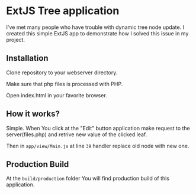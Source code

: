 ExtJS Tree application
======================

I've met many people who have trouble with dynamic tree node update.
I created this simple ExtJS app to demonstrate how I solved this issue in
my project.

## Installation
Clone repository to your webserver directory. 

Make sure that php files is processed with PHP.

Open index.html in your favorite browser.


## How it works?
Simple. When You click at the "Edit" button application make request to the
server(files.php) and retrive new value of the clicked leaf.

Then in `app/view/Main.js` at line `39` handler replace old node with new one.

## Production Build

At the `build/production` folder You will find production build of this application.

